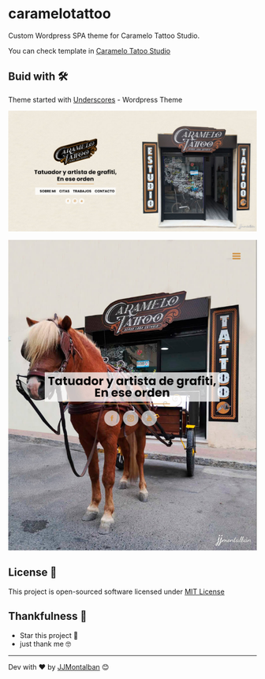 # caramelotattoo
Custom Wordpress SPA theme for Caramelo Tattoo Studio.

You can check template in [Caramelo Tatoo Studio](https://caramelotattoo.com)


## Buid with 🛠️

Theme started with [Underscores](https://github.com/automattic/_s) - Wordpress Theme


![Desktop](https://github.com/jjmontalban/caramelotattoo/blob/main/desktop.png "Desktop")

![Mobile](https://github.com/jjmontalban/caramelotattoo/blob/main/mobile.png "Mobile")



## License 📄

This project is open-sourced software licensed under [MIT License](https://opensource.org/licenses/MIT)


## Thankfulness 🎁

* Star this project 📢 
* just thank me 🤓



---
Dev with ❤️ by [JJMontalban](https://jjmontalban.github.io) 😊
